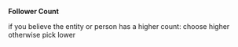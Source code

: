 **Follower Count**

if you believe the entity or person has a higher count: choose higher otherwise pick lower

